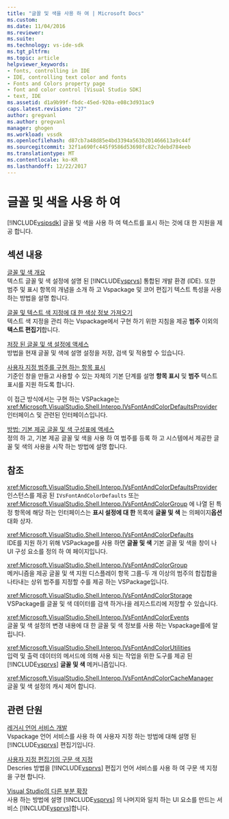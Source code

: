 ```yaml
---
title: "글꼴 및 색을 사용 하 여 | Microsoft Docs"
ms.custom: 
ms.date: 11/04/2016
ms.reviewer: 
ms.suite: 
ms.technology: vs-ide-sdk
ms.tgt_pltfrm: 
ms.topic: article
helpviewer_keywords:
- fonts, controlling in IDE
- IDE, controlling text color and fonts
- Fonts and Colors property page
- font and color control [Visual Studio SDK]
- text, IDE
ms.assetid: d1a9b99f-fbdc-45ed-920a-e08c3d931ac9
caps.latest.revision: "27"
author: gregvanl
ms.author: gregvanl
manager: ghogen
ms.workload: vssdk
ms.openlocfilehash: d87cb7a48d85e4bd3394a563b201466613a9c44f
ms.sourcegitcommit: 32f1a690fc445f9586d53698fc82c7debd784eeb
ms.translationtype: MT
ms.contentlocale: ko-KR
ms.lasthandoff: 12/22/2017
---
```

# <a name="using-fonts-and-colors"></a>글꼴 및 색을 사용 하 여
[!INCLUDE[vsipsdk](../extensibility/includes/vsipsdk_md.md)] 글꼴 및 색을 사용 하 여 텍스트를 표시 하는 것에 대 한 지원을 제공 합니다.  
  
## <a name="in-this-section"></a>섹션 내용  
 [글꼴 및 색 개요](../extensibility/font-and-color-overview.md)  
 텍스트 글꼴 및 색 설정에 설명 된 [!INCLUDE[vsprvs](../code-quality/includes/vsprvs_md.md)] 통합된 개발 환경 (IDE). 또한 범주 및 표시 항목의 개념을 소개 하 고 Vspackage 및 코어 편집기 텍스트 특성을 사용 하는 방법을 설명 합니다.  
  
 [글꼴 및 텍스트 색 지정에 대 한 색상 정보 가져오기](../extensibility/getting-font-and-color-information-for-text-colorization.md)  
 텍스트 색 지정을 관리 하는 Vspackage에서 구현 하기 위한 지침을 제공 **범주** 이외의 **텍스트 편집기**합니다.  
  
 [저장 된 글꼴 및 색 설정에 액세스](../extensibility/accessing-stored-font-and-color-settings.md)  
 방법을 현재 글꼴 및 색에 설명 설정을 저장, 검색 및 적용할 수 있습니다.  
  
 [사용자 지정 범주를 구현 하는 항목 표시](../extensibility/implementing-custom-categories-and-display-items.md)  
 기준인 창을 만들고 사용할 수 있는 자체의 기본 단계를 설명 **항목 표시** 및 **범주** 텍스트 표시를 지원 하도록 합니다.  
  
 이 접근 방식에서는 구현 하는 VSPackage는 <xref:Microsoft.VisualStudio.Shell.Interop.IVsFontAndColorDefaultsProvider> 인터페이스 및 관련된 인터페이스입니다.  
  
 [방법: 기본 제공 글꼴 및 색 구성표에 액세스](../extensibility/how-to-access-the-built-in-fonts-and-color-scheme.md)  
 정의 하 고, 기본 제공 글꼴 및 색을 사용 하 여 범주를 등록 하 고 시스템에서 제공한 글꼴 및 색의 사용을 시작 하는 방법에 설명 합니다.  
  
## <a name="reference"></a>참조  
 <xref:Microsoft.VisualStudio.Shell.Interop.IVsFontAndColorDefaultsProvider>  
 인스턴스를 제공 된 `IVsFontAndColorDefaults` 또는 <xref:Microsoft.VisualStudio.Shell.Interop.IVsFontAndColorGroup> 에 나열 된 특정 항목에 해당 하는 인터페이스는 **표시 설정에 대 한** 목록에 **글꼴 및 색** 는 의페이지**옵션** 대화 상자.  
  
 <xref:Microsoft.VisualStudio.Shell.Interop.IVsFontAndColorDefaults>  
 IDE를 지원 하기 위해 VSPackage를 사용 하면 **글꼴 및 색** 기본 글꼴 및 색을 창이 나 UI 구성 요소를 정의 하 여 페이지입니다.  
  
 <xref:Microsoft.VisualStudio.Shell.Interop.IVsFontAndColorGroup>  
 메커니즘을 제공 글꼴 및 색 지원 디스플레이 항목 그룹-두 개 이상의 범주의 합집합을 나타내는 상위 범주를 지정할 수를 제공 하는 VSPackage입니다.  
  
 <xref:Microsoft.VisualStudio.Shell.Interop.IVsFontAndColorStorage>  
 VSPackage를 글꼴 및 색 데이터를 검색 하거나을 레지스트리에 저장할 수 있습니다.  
  
 <xref:Microsoft.VisualStudio.Shell.Interop.IVsFontAndColorEvents>  
 글꼴 및 색 설정의 변경 내용에 대 한 글꼴 및 색 정보를 사용 하는 Vspackage를에 알립니다.  
  
 <xref:Microsoft.VisualStudio.Shell.Interop.IVsFontAndColorUtilities>  
 입력 및 출력 데이터의 메서드에 의해 사용 되는 작업을 위한 도구를 제공 된 [!INCLUDE[vsprvs](../code-quality/includes/vsprvs_md.md)] **글꼴 및 색** 메커니즘입니다.  
  
 <xref:Microsoft.VisualStudio.Shell.Interop.IVsFontAndColorCacheManager>  
 글꼴 및 색 설정의 캐시 제어 합니다.  
  
## <a name="related-sections"></a>관련 단원  
 [레거시 언어 서비스 개발](../extensibility/internals/developing-a-legacy-language-service.md)  
 Vspackage 언어 서비스를 사용 하 여 사용자 지정 하는 방법에 대해 설명 된 [!INCLUDE[vsprvs](../code-quality/includes/vsprvs_md.md)] 편집기입니다.  
  
 [사용자 지정 편집기의 구문 색 지정](../extensibility/syntax-coloring-in-custom-editors.md)  
 Descries 방법을 [!INCLUDE[vsprvs](../code-quality/includes/vsprvs_md.md)] 편집기 언어 서비스를 사용 하 여 구문 색 지정을 구현 합니다.  
  
 [Visual Studio의 다른 부분 확장](../extensibility/extending-other-parts-of-visual-studio.md)  
 사용 하는 방법에 설명 [!INCLUDE[vsprvs](../code-quality/includes/vsprvs_md.md)] 의 나머지와 일치 하는 UI 요소를 만드는 서비스 [!INCLUDE[vsprvs](../code-quality/includes/vsprvs_md.md)]합니다.